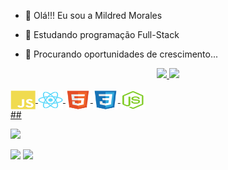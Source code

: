 - 👋 Olá!!! Eu sou a Mildred Morales

- 🌱 Estudando programação Full-Stack
- 👀 Procurando oportunidades de crescimento...




<div align="center">
  <a href="https://github.com/m3psud">
  <img height="180em" src="https://github-readme-stats.vercel.app/api?username=m3psud&show_icons=true&theme=dracula&include_all_commits=true&count_private=true"/>
  <img height="180em" src="https://github-readme-stats.vercel.app/api/top-langs/?username=m3psud&layout=compact&langs_count=7&theme=dark"/>
</div>

<div style="display: inline_block"><br>
  <img align="center" alt="MI-Js" height="30" width="40" src="https://raw.githubusercontent.com/devicons/devicon/master/icons/javascript/javascript-plain.svg">
  
  <img align="center" alt="MI-React" height="30" width="40" src="https://raw.githubusercontent.com/devicons/devicon/master/icons/react/react-original.svg">
  <img align="center" alt="MI-HTML" height="30" width="40" src="https://raw.githubusercontent.com/devicons/devicon/master/icons/html5/html5-original.svg">
  <img align="center" alt="MI-CSS" height="30" width="40" 
  src="https://raw.githubusercontent.com/devicons/devicon/master/icons/css3/css3-original.svg">
 <img align="center" alt="MI-nodejS" height="30" width="40" 
 src="https://raw.githubusercontent.com/devicons/devicon/master/icons/nodejs/nodejs-original.svg">
         
          
          
          
</div>
##
<div>
 
  <a href="https://www.instagram.com/mildredmorales1503" target="_blank"><img src="https://img.shields.io/badge/-Instagram-%23E4405F?style=for-the-badge&logo=instagram&logoColor=white" target="_blank"></a>


  <a href = "mailto:contatormildredmoraleslameida1503@gmail.com"><img src="https://img.shields.io/badge/-Gmail-%23333?style=for-the-badge&logo=gmail&logoColor=white" target="_blank"></a>
  <a href="https://www.linkedin.com/in/mildredmmorales" target="_blank"><img src="https://img.shields.io/badge/-LinkedIn-%230077B5?style=for-the-badge&logo=linkedin&logoColor=white" target="_blank"></a> 
</div>
